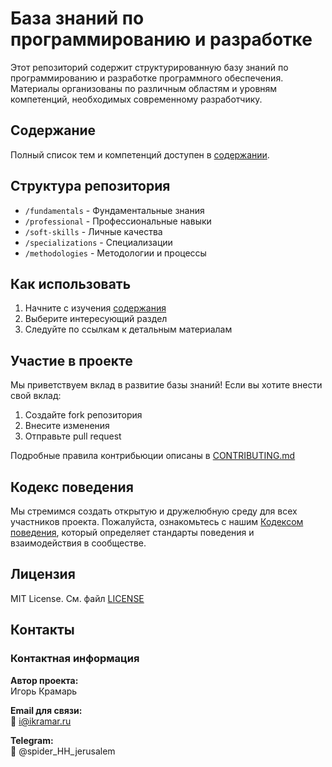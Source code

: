 # База знаний по программированию и разработке

Этот репозиторий содержит структурированную базу знаний по программированию и разработке программного обеспечения. Материалы организованы по различным областям и уровням компетенций, необходимых современному разработчику.

## Содержание

Полный список тем и компетенций доступен в [содержании](content.md).

## Структура репозитория

- `/fundamentals` - Фундаментальные знания
- `/professional` - Профессиональные навыки
- `/soft-skills` - Личные качества
- `/specializations` - Специализации
- `/methodologies` - Методологии и процессы

## Как использовать

1. Начните с изучения [содержания](content.md)
2. Выберите интересующий раздел
3. Следуйте по ссылкам к детальным материалам

## Участие в проекте

Мы приветствуем вклад в развитие базы знаний! Если вы хотите внести свой вклад:

1. Создайте fork репозитория
2. Внесите изменения
3. Отправьте pull request

Подробные правила контрибьюции описаны в [CONTRIBUTING.md](CONTRIBUTING.md)

## Кодекс поведения

Мы стремимся создать открытую и дружелюбную среду для всех участников проекта. Пожалуйста, ознакомьтесь с нашим [Кодексом поведения](CODE_OF_CONDUCT.md), который определяет стандарты поведения и взаимодействия в сообществе.

## Лицензия

MIT License. См. файл [LICENSE](LICENSE)

## Контакты
### Контактная информация

**Автор проекта:**  
Игорь Крамарь

**Email для связи:**  
📧 i@ikramar.ru

**Telegram:**  
💬 @spider_HH_jerusalem
